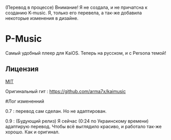 (Перевод в процессе)
Внимание! Я не создала, и не причатсна к созданию K-music. Я, только его перевела, а так-же добавила некоторые изменения в дизайне.
# P-Music
Самый удобный плеер для KaiOS. Теперь на русском, и с Persona темой!
## Лицензия

[MIT](https://opensource.org/licenses/MIT)

Оригинальный гит : https://github.com/arma7x/kaimusic

#Лог измененний

0.7 : перевод сам сделан. Но не адаптирован.                                                                                                                                                                                     

0.9 : (Будующий релиз) Я сейчас (0:24 по Украинскому времени) адаптирую перевод. Чтобы всё выглядило красиво, и работало так-же хорошо. Как и оригинал.
